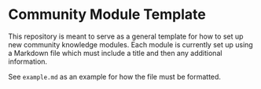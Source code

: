 # Community Module Template 
This repository is meant to serve as a general template for how to set up new community knowledge modules. Each module is currently set up using a Markdown file which must include a title and then any additional information. 

See `example.md` as an example for how the file must be formatted. 
